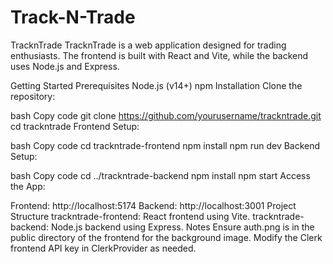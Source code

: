 # Track-N-Trade

TracknTrade
TracknTrade is a web application designed for trading enthusiasts. The frontend is built with React and Vite, while the backend uses Node.js and Express.

Getting Started
Prerequisites
Node.js (v14+)
npm
Installation
Clone the repository:

bash
Copy code
git clone https://github.com/yourusername/trackntrade.git
cd trackntrade
Frontend Setup:

bash
Copy code
cd trackntrade-frontend
npm install
npm run dev
Backend Setup:

bash
Copy code
cd ../trackntrade-backend
npm install
npm start
Access the App:

Frontend: http://localhost:5174
Backend: http://localhost:3001
Project Structure
trackntrade-frontend: React frontend using Vite.
trackntrade-backend: Node.js backend using Express.
Notes
Ensure auth.png is in the public directory of the frontend for the background image.
Modify the Clerk frontend API key in ClerkProvider as needed.

